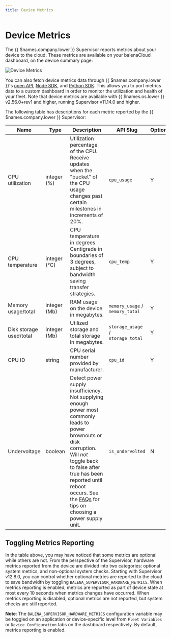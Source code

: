 ```yaml
---
title: Device Metrics
---
```


# Device Metrics

The {{ $names.company.lower }} Supervisor reports metrics about your device to the cloud. These metrics are available on your balenaCloud dashboard, on the device summary page:

![Device Metrics](https://www.balena.io/blog/content/images/2020/09/device-metrics-1.png)

You can also fetch device metrics data through {{ $names.company.lower }}'s [open API][api], [Node SDK][node-sdk], and [Python SDK][python-sdk]. This allows you to port metrics data to a custom dashboard in order to monitor the utilization and health of your fleet. Note that device metrics are available with {{ $names.os.lower }} v2.56.0+rev1 and higher, running Supervisor v11.14.0 and higher.

The following table has descriptions for each metric reported by the {{ $names.company.lower }} Supervisor:

| Name                    | Type         | Description | API Slug | Optional? |
|-------------------------|--------------|-------------|----------|-----------|
| CPU utilization         | integer (%)  | Utilization percentage of the CPU. Receive updates when the "bucket" of the CPU usage changes past certain milestones in increments of 20%. | `cpu_usage` | Y |
| CPU temperature         | integer (°C) | CPU temperature in degrees Centigrade in boundaries of 3 degrees, subject to bandwidth saving transfer strategies. | `cpu_temp` | Y |
| Memory usage/total      | integer (Mb) | RAM usage on the device in megabytes. | `memory_usage` / `memory_total` | Y |
| Disk storage used/total | integer (Mb) | Utilized storage and total storage in megabytes. | `storage_usage` / `storage_total` | Y |
| CPU ID                  | string       | CPU serial number provided by manufacturer. | `cpu_id` | Y |
| Undervoltage            | boolean      | Detect power supply insufficiency. Not supplying enough power most commonly leads to power brownouts or disk corruption. Will *not* toggle back to false after true has been reported until reboot occurs. See the [FAQs][choose-power-supply-unit] for tips on choosing a power supply unit. | `is_undervolted` | N |

## Toggling Metrics Reporting

In the table above, you may have noticed that some metrics are optional while others are not. From the perspective of the Supervisor, hardware metrics reported from the device are divided into two categories: optional system metrics, and non-optional system checks. Starting with Supervisor v12.8.0, you can control whether optional metrics are reported to the cloud to save bandwidth by toggling `BALENA_SUPERVISOR_HARDWARE_METRICS`. When metrics reporting is enabled, metrics are reported as part of device state at most every 10 seconds when metrics changes have occurred. When metrics reporting is disabled, optional metrics are not reported, but system checks are still reported. 

__Note__: The `BALENA_SUPERVISOR_HARDWARE_METRICS` configuration variable may be toggled on an application or device-specific level from `Fleet Variables` or `Device Configuration` tabs on the dashboard respectively. By default, metrics reporting is enabled.

[api]:/reference/api/overview/
[node-sdk]:/reference/sdk/node-sdk/
[python-sdk]:/reference/sdk/python-sdk/
[choose-power-supply-unit]:/faq/troubleshooting/faq/#what-to-keep-in-mind-when-choosing-power-supply-units
